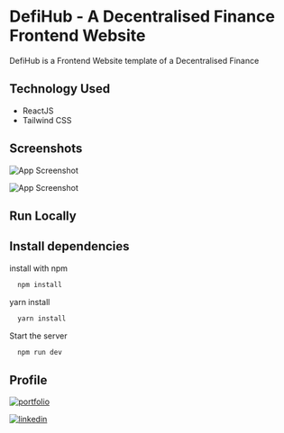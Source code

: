 
# DefiHub - A Decentralised Finance Frontend Website

DefiHub is a Frontend Website template of a Decentralised Finance
## Technology Used

 - ReactJS
 - Tailwind CSS


## Screenshots

![App Screenshot](https://user-images.githubusercontent.com/110741425/212145022-bb9550ee-0100-4a6e-af17-7505bf706cb4.png)

![App Screenshot](https://user-images.githubusercontent.com/110741425/211204863-3c701dd7-cb7c-4ef3-8f9c-ed2037c1355d.png)


## Run Locally

## Install dependencies
install with npm

```bash
  npm install
```
yarn install
```bash
  yarn install
```

Start the server

```bash
  npm run dev
```


## Profile
[![portfolio](https://img.shields.io/badge/my_portfolio-000?style=for-the-badge&logo=ko-fi&logoColor=white)](https://github.com/sudarshan24-byte)

[![linkedin](https://img.shields.io/badge/linkedin-0A66C2?style=for-the-badge&logo=linkedin&logoColor=white)](https://www.linkedin.com/in/sudarshan-trifaley-188b4023a/)




